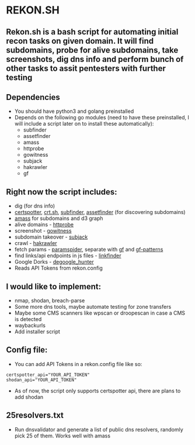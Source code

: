 # REKON.SH

## Rekon.sh is a bash script for automating initial recon tasks on given domain. It will find subdomains, probe for alive subdomains, take screenshots, dig dns info and perform bunch of other tasks to assit pentesters with further testing

## Dependencies

* You should have python3 and golang preinstalled
* Depends on the following go modules (need to have these preinstalled, I will include a script later on to install these automatically):
    * subfinder
    * assetfinder
    * amass
    * httprobe
    * gowitness
    * subjack
    * hakrawler
    * gf

## Right now the script includes:

* dig (for dns info)
* [certspotter](https://github.com/SSLMate/certspotter), [crt.sh](https://crt.sh/), [subfinder](https://github.com/projectdiscovery/subfinder), [assetfinder](https://github.com/tomnomnom/assetfinder) (for discovering subdomains)
* [amass](https://github.com/OWASP/Amass) for subdomains and d3 graph
* alive domains - [httprobe](https://github.com/tomnomnom/httprobe)
* screenshot - [gowitness](https://github.com/sensepost/gowitness)
* subdomain takeover - [subjack](https://github.com/haccer/subjack)
* crawl - [hakrawler](https://github.com/hakluke/hakrawler)
* fetch params - [paramspider](https://github.com/devanshbatham/ParamSpider), separate with [gf](https://github.com/tomnomnom/gf) and [gf-patterns](https://github.com/1ndianl33t/Gf-Patterns)
* find links/api endpoints in js files - [linkfinder](https://github.com/GerbenJavado/LinkFinder)
* Google Dorks - [degoogle_hunter](https://github.com/six2dez/degoogle_hunter)
* Reads API Tokens from rekon.config

## I would like to implement:

* nmap, shodan, breach-parse
* Some more dns tools, maybe automate testing for zone transfers
* Maybe some CMS scanners like wpscan or droopescan in case a CMS is detected
* waybackurls
* Add installer script

## Config file:

* You can add API Tokens in a rekon.config file like so:
```
certspotter_api="YOUR_API_TOKEN"
shodan_api="YOUR_API_TOKEN"
```
* As of now, the script only supports certspotter api, there are plans to add shodan

## 25resolvers.txt

* Run dnsvalidator and generate a list of public dns resolvers, randomly pick 25 of them. Works well with amass
